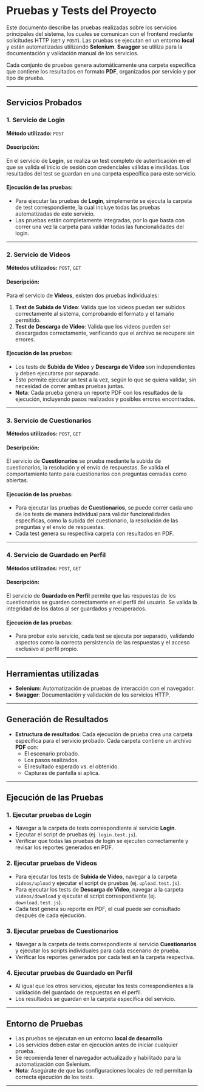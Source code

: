 # Pruebas y Tests del Proyecto

Este documento describe las pruebas realizadas sobre los servicios principales del sistema, los cuales se comunican con el frontend mediante solicitudes HTTP (`GET` y `POST`). Las pruebas se ejecutan en un entorno **local** y están automatizadas utilizando **Selenium**. **Swagger** se utiliza para la documentación y validación manual de los servicios.

Cada conjunto de pruebas genera automáticamente una carpeta específica que contiene los resultados en formato **PDF**, organizados por servicio y por tipo de prueba.

---

## Servicios Probados

### 1. Servicio de Login

**Método utilizado:** `POST`

#### Descripción:
En el servicio de **Login**, se realiza un test completo de autenticación en el que se valida el inicio de sesión con credenciales válidas e inválidas. Los resultados del test se guardan en una carpeta específica para este servicio.

#### Ejecución de las pruebas:
- Para ejecutar las pruebas de **Login**, simplemente se ejecuta la carpeta de test correspondiente, la cual incluye todas las pruebas automatizadas de este servicio.
- Las pruebas están completamente integradas, por lo que basta con correr una vez la carpeta para validar todas las funcionalidades del login.

---

### 2. Servicio de Videos

**Métodos utilizados:** `POST`, `GET`

#### Descripción:
Para el servicio de **Videos**, existen dos pruebas individuales:
1. **Test de Subida de Video**: Valida que los videos puedan ser subidos correctamente al sistema, comprobando el formato y el tamaño permitido.
2. **Test de Descarga de Video**: Valida que los videos pueden ser descargados correctamente, verificando que el archivo se recupere sin errores.

#### Ejecución de las pruebas:
- Los tests de **Subida de Video** y **Descarga de Video** son independientes y deben ejecutarse por separado.
- Esto permite ejecutar un test a la vez, según lo que se quiera validar, sin necesidad de correr ambas pruebas juntas.
- **Nota**: Cada prueba genera un reporte PDF con los resultados de la ejecución, incluyendo pasos realizados y posibles errores encontrados.

---

### 3. Servicio de Cuestionarios

**Métodos utilizados:** `POST`, `GET`

#### Descripción:
El servicio de **Cuestionarios** se prueba mediante la subida de cuestionarios, la resolución y el envío de respuestas. Se valida el comportamiento tanto para cuestionarios con preguntas cerradas como abiertas.

#### Ejecución de las pruebas:
- Para ejecutar las pruebas de **Cuestionarios**, se puede correr cada uno de los tests de manera individual para validar funcionalidades específicas, como la subida del cuestionario, la resolución de las preguntas y el envío de respuestas.
- Cada test genera su respectiva carpeta con resultados en PDF.

---

### 4. Servicio de Guardado en Perfil

**Métodos utilizados:** `POST`, `GET`

#### Descripción:
El servicio de **Guardado en Perfil** permite que las respuestas de los cuestionarios se guarden correctamente en el perfil del usuario. Se valida la integridad de los datos al ser guardados y recuperados.

#### Ejecución de las pruebas:
- Para probar este servicio, cada test se ejecuta por separado, validando aspectos como la correcta persistencia de las respuestas y el acceso exclusivo al perfil propio.

---

## Herramientas utilizadas

- **Selenium**: Automatización de pruebas de interacción con el navegador.
- **Swagger**: Documentación y validación de los servicios HTTP.

---

## Generación de Resultados

- **Estructura de resultados**: Cada ejecución de prueba crea una carpeta específica para el servicio probado. Cada carpeta contiene un archivo **PDF** con:
  - El escenario probado.
  - Los pasos realizados.
  - El resultado esperado vs. el obtenido.
  - Capturas de pantalla si aplica.
  
---

## Ejecución de las Pruebas

### 1. Ejecutar pruebas de Login
- Navegar a la carpeta de tests correspondiente al servicio **Login**.
- Ejecutar el script de pruebas (ej. `login.test.js`).
- Verificar que todas las pruebas de login se ejecuten correctamente y revisar los reportes generados en PDF.

### 2. Ejecutar pruebas de Videos
- Para ejecutar los tests de **Subida de Video**, navegar a la carpeta `videos/upload` y ejecutar el script de pruebas (ej. `upload.test.js`).
- Para ejecutar los tests de **Descarga de Video**, navegar a la carpeta `videos/download` y ejecutar el script correspondiente (ej. `download.test.js`).
- Cada test genera su reporte en PDF, el cual puede ser consultado después de cada ejecución.

### 3. Ejecutar pruebas de Cuestionarios
- Navegar a la carpeta de tests correspondiente al servicio **Cuestionarios** y ejecutar los scripts individuales para cada escenario de prueba.
- Verificar los reportes generados por cada test en la carpeta respectiva.

### 4. Ejecutar pruebas de Guardado en Perfil
- Al igual que los otros servicios, ejecutar los tests correspondientes a la validación del guardado de respuestas en el perfil.
- Los resultados se guardan en la carpeta específica del servicio.

---

## Entorno de Pruebas

- Las pruebas se ejecutan en un entorno **local de desarrollo**.
- Los servicios deben estar en ejecución antes de iniciar cualquier prueba.
- Se recomienda tener el navegador actualizado y habilitado para la automatización con Selenium.
- **Nota**: Asegúrate de que las configuraciones locales de red permitan la correcta ejecución de los tests.

---

